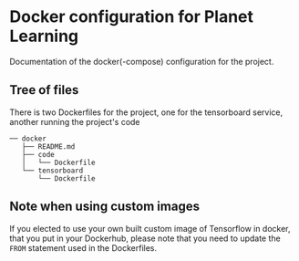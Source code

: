 # Docker configuration for Planet Learning

Documentation of the docker(-compose) configuration for the project.
## Tree of files

There is two Dockerfiles for the project, one for the tensorboard service, another running the project's code

```
── docker
   ├── README.md
   ├── code
   │   └── Dockerfile
   └── tensorboard
       └── Dockerfile
```

## Note when using custom images

If you elected to use your own built custom image of Tensorflow in docker, that you put in your Dockerhub, please note that you need to update the `FROM` statement used in the Dockerfiles.

